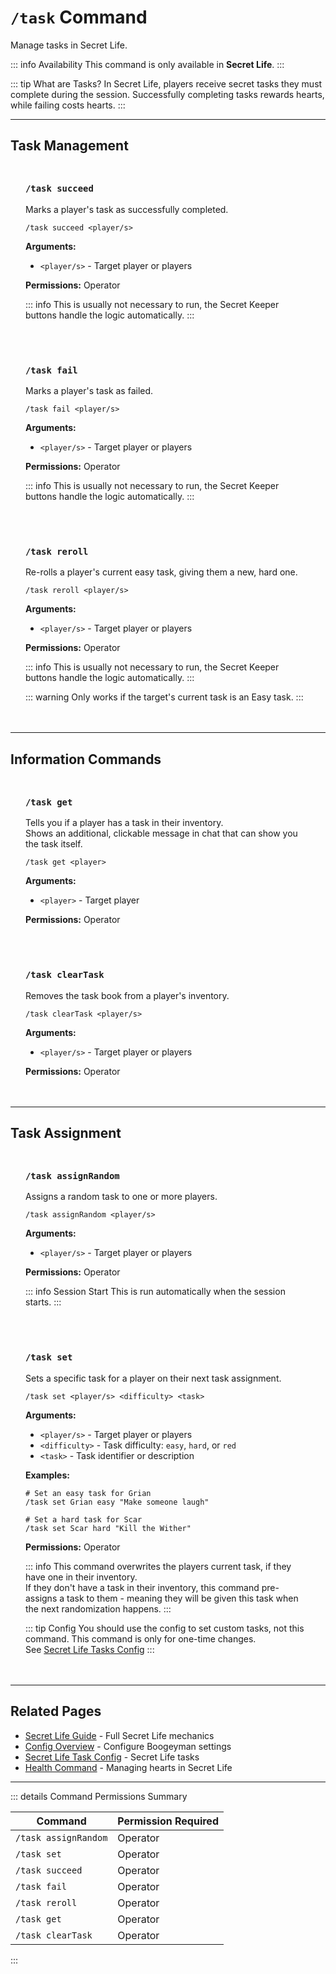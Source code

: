 #  `/task` Command

Manage tasks in Secret Life.

::: info Availability
This command is only available in **Secret Life**.
:::

::: tip What are Tasks?
In Secret Life, players receive secret tasks they must complete during the session. Successfully completing tasks rewards hearts, while failing costs hearts.
:::

---

## Task Management

<div class="command-block">

### `/task succeed`

Marks a player's task as successfully completed.

```
/task succeed <player/s>
```

**Arguments:**
- `<player/s>` - Target player or players

**Permissions:** Operator

::: info
This is usually not necessary to run, the Secret Keeper buttons handle the logic automatically.
:::

</div>

<div class="command-block">

### `/task fail`

Marks a player's task as failed.

```
/task fail <player/s>
```

**Arguments:**
- `<player/s>` - Target player or players

**Permissions:** Operator

::: info
This is usually not necessary to run, the Secret Keeper buttons handle the logic automatically.
:::

</div>

<div class="command-block">

### `/task reroll`

Re-rolls a player's current easy task, giving them a new, hard one.

```
/task reroll <player/s>
```

**Arguments:**
- `<player/s>` - Target player or players

**Permissions:** Operator

::: info
This is usually not necessary to run, the Secret Keeper buttons handle the logic automatically.
:::

::: warning
Only works if the target's current task is an Easy task.
:::

</div>

---

## Information Commands

<div class="command-block">

### `/task get`

Tells you if a player has a task in their inventory.<br>
Shows an additional, clickable message in chat that can show you the task itself.

```
/task get <player>
```

**Arguments:**
- `<player>` - Target player

**Permissions:** Operator

</div>

<div class="command-block">

### `/task clearTask`

Removes the task book from a player's inventory.

```
/task clearTask <player/s>
```

**Arguments:**
- `<player/s>` - Target player or players

**Permissions:** Operator

</div>

---

## Task Assignment

<div class="command-block">

### `/task assignRandom`

Assigns a random task to one or more players.

```
/task assignRandom <player/s>
```

**Arguments:**
- `<player/s>` - Target player or players

**Permissions:** Operator

::: info Session Start
This is run automatically when the session starts.
:::

</div>

<div class="command-block">

### `/task set`

Sets a specific task for a player on their next task assignment.

```
/task set <player/s> <difficulty> <task>
```

**Arguments:**
- `<player/s>` - Target player or players
- `<difficulty>` - Task difficulty: `easy`, `hard`, or `red`
- `<task>` - Task identifier or description

**Examples:**
```
# Set an easy task for Grian
/task set Grian easy "Make someone laugh"

# Set a hard task for Scar
/task set Scar hard "Kill the Wither"
```

**Permissions:** Operator

::: info
This command overwrites the players current task, if they have one in their inventory.<br>
If they don't have a task in their inventory, this command pre-assigns a task to them - meaning they will be given this task when the next randomization happens.
:::

::: tip Config
You should use the config to set custom tasks, not this command. This command is only for one-time changes.<br>
See [Secret Life Tasks Config](/config/secret-life-tasks)
:::

</div>

---

## Related Pages

- [Secret Life Guide](/guide/seasons/secret-life) - Full Secret Life mechanics
- [Config Overview](/config/overview) - Configure Boogeyman settings
- [Secret Life Task Config](/config/secret-life-tasks) - Secret Life tasks
- [Health Command](/commands/detailed/health) - Managing hearts in Secret Life

---

::: details Command Permissions Summary

| Command                        | Permission Required |
|--------------------------------|---------------------|
| `/task assignRandom`           | Operator            |
| `/task set`                    | Operator            |
| `/task succeed`                | Operator            |
| `/task fail`                   | Operator            |
| `/task reroll`                 | Operator            |
| `/task get`                    | Operator            |
| `/task clearTask`              | Operator            |
:::

<style scoped>
.command-block {
  background: var(--vp-c-bg-soft);
  border: 1px solid var(--vp-c-divider);
  border-radius: 8px;
  padding: 1.5rem;
  margin: 1.5rem 0;
}

.command-block h3 {
  margin-top: 0;
  color: var(--vp-c-brand-1);
  font-family: var(--vp-font-family-mono);
}

.command-block > *:last-child {
  margin-bottom: 0;
}
</style>